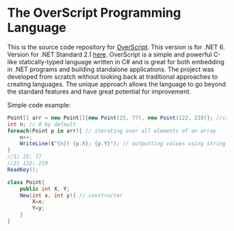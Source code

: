 # The OverScript Programming Language

This is the source code repository for [OverScript]. This version is for .NET 6. Version for .NET Standard 2.1 [here].
OverScript is a simple and powerful C-like statically-typed language written in C# and is great for both embedding in .NET programs and building standalone applications. The project was developed from scratch without looking back at traditional approaches to creating languages. The unique approach allows the language to go beyond the standard features and have great potential for improvement.

[OverScript]: https://overscript.org/
[here]: https://github.com/overscript-lang/OverScriptStandard

Simple code example:
```cs
Point[] arr = new Point[]{new Point(25, 77), new Point(122, 219)}; //creating an array of two instances
int n; // 0 by default
foreach(Point p in arr){ // iterating over all elements of an array
    n++;
    WriteLine($"{n}) {p.X}; {p.Y}"); // outputting values using string interpolation
}
//1) 25; 77
//2) 122; 219
ReadKey();

class Point{
    public int X, Y;
    New(int x, int y){ // constructor
        X=x;
        Y=y;
    }
}
```


